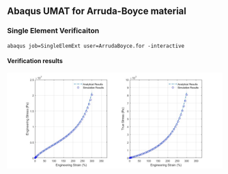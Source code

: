 ## Abaqus UMAT for Arruda-Boyce material

### Single Element Verificaiton
```
abaqus job=SingleElemExt user=ArrudaBoyce.for -interactive
```

#### Verification results
![image](https://github.com/brightfrank1999/abaqus-umat/blob/main/ArrudaBoyce/img/Verification.jpg)


